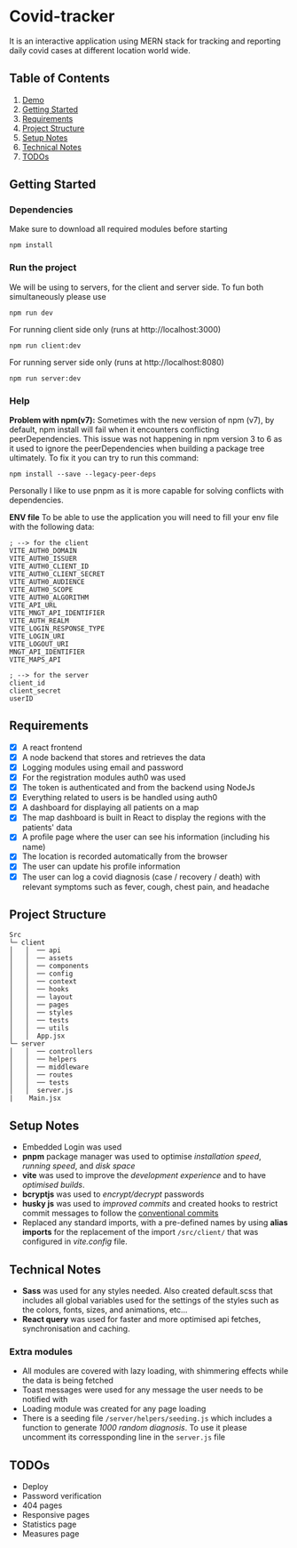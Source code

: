 # Covid-tracker

It is an interactive application using MERN stack for tracking and reporting daily covid cases at different location world wide.

## Table of Contents

1. [Demo](https://drive.google.com/file/d/1DvBOCUNGajAeheYKc7lmXk6Mke0Us-tu/view?usp=sharing)
2. [Getting Started](#Getting-Started)
3. [Requirements](#Requirements)
4. [Project Structure](#Project-Structure)
5. [Setup Notes](#Setup-Notes)
6. [Technical Notes](#Technical-Notes)
7. [TODOs](#TODOs)

## Getting Started

### Dependencies

Make sure to download all required modules before starting

```
npm install
```

### Run the project

We will be using to servers, for the client and server side. To fun both simultaneously please use

```
npm run dev
```

For running client side only (runs at http://localhost:3000)

```
npm run client:dev
```

For running server side only (runs at http://localhost:8080)

```
npm run server:dev
```

### Help

**Problem with npm(v7):**
Sometimes with the new version of npm (v7), by default, npm install will fail when it encounters conflicting peerDependencies. This issue was not happening in npm version 3 to 6 as it used to ignore the peerDependencies when building a package tree ultimately. To fix it you can try to run this command:

```
npm install --save --legacy-peer-deps
```

Personally I like to use pnpm as it is more capable for solving conflicts with dependencies.

**ENV file**
To be able to use the application you will need to fill your env file with the following data:

```
; --> for the client
VITE_AUTH0_DOMAIN
VITE_AUTH0_ISSUER
VITE_AUTH0_CLIENT_ID
VITE_AUTH0_CLIENT_SECRET
VITE_AUTH0_AUDIENCE
VITE_AUTH0_SCOPE
VITE_AUTH0_ALGORITHM
VITE_API_URL
VITE_MNGT_API_IDENTIFIER
VITE_AUTH_REALM
VITE_LOGIN_RESPONSE_TYPE
VITE_LOGIN_URI
VITE_LOGOUT_URI
MNGT_API_IDENTIFIER
VITE_MAPS_API

; --> for the server
client_id
client_secret
userID
```

## Requirements

- [x] A react frontend
- [x] A node backend that stores and retrieves the data
- [x] Logging modules using email and password
- [x] For the registration modules auth0 was used
- [x] The token is authenticated and from the backend using NodeJs
- [x] Everything related to users is be handled using auth0
- [x] A dashboard for displaying all patients on a map
- [x] The map dashboard is built in React to display the regions with the patients' data
- [x] A profile page where the user can see his information (including his name)
- [x] The location is recorded automatically from the browser
- [x] The user can update his profile information
- [x] The user can log a covid diagnosis (case / recovery / death) with relevant symptoms such as fever, cough, chest pain, and headache

## Project Structure

```
Src
└─ client
│   │  ── api
│   │  ── assets
│   │  ── components
│   │  ── config
│   │  ── context
│   │  ── hooks
│   │  ── layout
│   │  ── pages
│   │  ── styles
│   │  ── tests
│   │  ── utils
│   │  App.jsx
└─ server
│   │  ── controllers
│   │  ── helpers
│   │  ── middleware
│   │  ── routes
│   │  ── tests
│   │  server.js
|    Main.jsx
```

## Setup Notes

- Embedded Login was used
- **pnpm** package manager was used to optimise _installation speed_, _running speed_, and _disk space_
- **vite** was used to improve the _development experience_ and to have _optimised builds_.
- **bcryptjs** was used to _encrypt/decrypt_ passwords
- **husky js** was used to _improved commits_ and created hooks to restrict commit messages to follow the [conventional commits](https://www.conventionalcommits.org/en/v1.0.0/#specification)
- Replaced any standard imports, with a pre-defined names by using **alias imports** for the replacement of the import `/src/client/` that was configured in _vite.config_ file.

## Technical Notes

- **Sass** was used for any styles needed. Also created default.scss that includes all global variables used for the settings of the styles such as the colors, fonts, sizes, and animations, etc...
- **React query** was used for faster and more optimised api fetches, synchronisation and caching.

### Extra modules

- All modules are covered with lazy loading, with shimmering effects while the data is being fetched
- Toast messages were used for any message the user needs to be notified with
- Loading module was created for any page loading
- There is a seeding file `/server/helpers/seeding.js` which includes a function to generate _1000 random diagnosis_. To use it please uncomment its corressponding line in the `server.js` file

## TODOs
- Deploy
- Password verification
- 404 pages
- Responsive pages
- Statistics page
- Measures page
